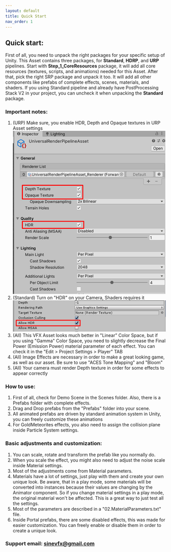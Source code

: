 ```yaml
---
layout: default
title: Quick Start
nav_order: 1
---
```


## Quick start:

First of all, you need to unpack the right packages for your specific setup of Unity. This Asset contains three packages, for **Standard**, **HDRP**, and **URP** pipelines. Start with **Step_1_CoreResources** package, it will add all core resources (textures, scripts, and animations) needed for this Asset. After that, pick the right SRP package and unpack it too. It will add all other components like prefabs of complete effects, scenes, materials, and shaders. If you using Standard pipeline and already have PostProcessing Stack V2 in your project, you can uncheck it when unpacking the **Standard** package.

### Important notes:

1. (URP) Make sure, you enable HDR, Depth and Opaque textures in URP Asset settings
![s19](/assets/images/Screenshot_19.png)
1. (Standard) Turn on "HDR" on your Camera, Shaders requires it
![s18](/assets/images/Screenshot_18.png)
1. (All) This VFX Asset looks much better in "Linear" Color Space, but if you using "Gamma" Color Space, you need to slightly decrease the Final Power (Emission Power) material parameter of each effect. You can check it in the "Edit > Project Settings > Player" TAB
1. (All) Image Effects are necessary in order to make a great looking game, as well as our asset. Be sure to use "ACES Tone Mapping" and "Bloom"
1. (All) Your camera must render Depth texture in order for some effects to appear correctly



### How to use:

1. First of all, check for Demo Scene in the Scenes folder. Also, there is a Prefabs folder with complete effects.
1. Drag and Drop prefabs from the "Prefabs" folder into your scene.
1. All animated prefabs are driven by standard animation system in Unity, you can freely customize these animations
1. For GoldMeteorites effects, you also need to assign the collision plane inside Particle System settings.



### Basic adjustments and customization:

1. You can scale, rotate and transform the prefab like you normally do.
1. When you scale the effect, you might also need to adjust the noise scale inside Material settings.
1. Most of the adjustments come from Material parameters.
1. Materials have a lot of settings, just play with them and create your own unique look. Be aware, that in a play mode, some materials will be converted into instances because their values are changing by the Animator component. So if you change material settings in a play mode, the original material won't be affected. This is a great way to just test all the settings.
1. Most of the parameters are described in a "02.MaterialParameters.txt" file.
1. Inside Portal prefabs, there are some disabled effects, this was made for easier customization. You can freely enable or disable them in order to create a unique look.



### Support email: sinevfx@gmail.com
